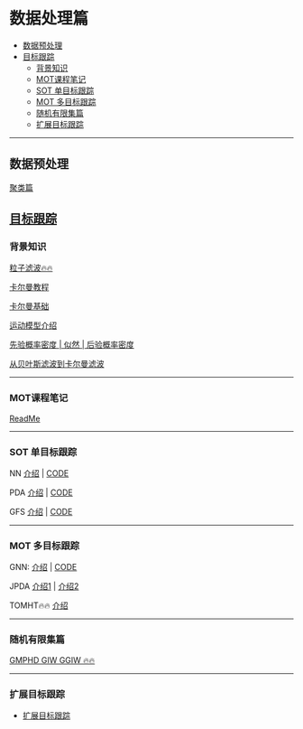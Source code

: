 # 数据处理篇


- [数据预处理](#数据预处理)
- [目标跟踪](#目标跟踪)
  - [背景知识](#背景知识)
  - [MOT课程笔记](#mot课程笔记)
  - [SOT 单目标跟踪](#sot-单目标跟踪)
  - [MOT 多目标跟踪](#mot-多目标跟踪)
  - [随机有限集篇](#随机有限集篇)
  - [扩展目标跟踪](#扩展目标跟踪)
---

## 数据预处理

[聚类篇](./预处理篇/聚类篇/README.md)

## [目标跟踪](./目标跟踪篇/README.md)

### 背景知识

[粒子滤波🔥🔥](./目标跟踪篇/Particlefilter.md)

[卡尔曼教程](./目标跟踪篇/kalman.md)

[卡尔曼基础](./目标跟踪篇/目标跟踪基础知识/卡尔曼系列/README.md)

[运动模型介绍](./目标跟踪篇/目标跟踪基础知识/卡尔曼系列/运动模型.md)

[先验概率密度 | 似然 | 后验概率密度](https://blog.shipengx.com/archives/9fb25cec.html)

[从贝叶斯滤波到卡尔曼滤波](https://blog.shipengx.com/archives/3bb74af.html)

---

### MOT课程笔记
[ReadMe](./目标跟踪篇/MOT_Course/MOT/README.md)

---

### SOT 单目标跟踪

NN 
[介绍](./目标跟踪篇/MOT_Course/MOT/HA01_Note.md) |  [CODE](./目标跟踪篇/MOT_Course/MOT/HA01_Code.md) 

PDA
[介绍](./目标跟踪篇/PDA.md) |  [CODE](./目标跟踪篇/Stone_Soup/07_PDATutorial.ipynb)

GFS
[介绍](./目标跟踪篇/MOT_Course/MOT/HA01_Note.md) |  [CODE](./目标跟踪篇/MOT_Course/MOT/HA01_Code.md)

---

### MOT 多目标跟踪
GNN: 
[介绍](./目标跟踪篇/MOT_Course/MOT/HA02_Note.md) |  [CODE](./目标跟踪篇/MOT_Course/MOT/HA01_Code.md) 

JPDA
[介绍1](./目标跟踪篇/MOT_Course/MOT/HA02_Note.md) | 
[介绍2](./目标跟踪篇/JPDA_CJPDA.md)


TOMHT🔥🔥
[介绍](./目标跟踪篇/MHT.md)

---

### 随机有限集篇

[GMPHD GIW GGIW 🔥🔥](./目标跟踪篇/随机有限集系列/GMPHD.md)
  

---

### 扩展目标跟踪
- [扩展目标跟踪](./目标跟踪篇/扩展目标跟踪/README.md)
